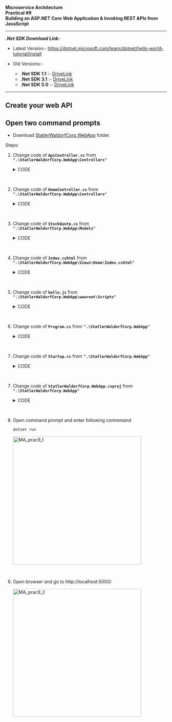 **Microservice Architecture** <br>
**Practical #9** <br>
**Building an ASP.NET Core Web Application & Invoking REST APIs from JavaScript**

----------------------------
***.Net SDK Download Link:***
<br>

- Latest Version:-
https://dotnet.microsoft.com/learn/dotnet/hello-world-tutorial/install

- Old Versions:-
    - **.Net SDK 1.1** :- [DriveLink](https://vsitedu-my.sharepoint.com/:f:/g/personal/ninad_karlekar_vsit_edu_in/EnUooqMLj91Bke5reTl6ui8BnxsQ4YDBTpifjMJLD_3Pwg?e=xVskIQ)
    - **.Net SDK 3.1** :- [DriveLink](https://vsitedu-my.sharepoint.com/:f:/g/personal/ninad_karlekar_vsit_edu_in/EnUooqMLj91Bke5reTl6ui8BnxsQ4YDBTpifjMJLD_3Pwg?e=xVskIQ)
    - **.Net SDK 5.0** :- [DriveLink](https://vsitedu-my.sharepoint.com/:f:/g/personal/ninad_karlekar_vsit_edu_in/EnUooqMLj91Bke5reTl6ui8BnxsQ4YDBTpifjMJLD_3Pwg?e=xVskIQ)



--------------------
## Create your web API
## Open two command prompts

- Download [StatlerWaldorfCorp.WebApp](https://NinadKarlekar.github.io/Practical_BscIT_MscIT_Ninad/tree/main/MscIT/Semester%202/MicroservicesArchitecture/Practical%205/Glossary) folder.

Steps:

1. Change code of **`ApiController.cs`** from **`".\StatlerWaldorfCorp.WebApp\Controllers"`** 

    <details>
    <summary>CODE</summary>

    ```csharp
    using Microsoft.AspNetCore.Mvc;
    using StatlerWaldorfCorp.WebApp.Models;

    namespace StatlerWaldorfCorp.WebApp.Controllers
    {
        [Route("api/test")]
        public class ApiController : Controller
        {
            [HttpGet]
            public IActionResult GetTest()
            {
                return this.Ok(new StockQuote { Symbol = "API", Price = 9999 });
            }
        }
    }
    ```
    </details>

<br>

2. Change code of **`HomeController.cs`** from **`".\StatlerWaldorfCorp.WebApp\Controllers"`** 

    <details>
    <summary>CODE</summary>

    ```csharp
    using Microsoft.AspNetCore.Mvc;
    using System.Threading.Tasks;
    using StatlerWaldorfCorp.WebApp.Models;

    namespace StatlerWaldorfCorp.WebApp.Controllers
    {
        public class HomeController : Controller
        {
            public IActionResult Index()
            {
                var model = new StockQuote { Symbol = "HLLO", Price = 3200 };

                return View(model);            
            }
        }
    }
    ```
    </details>

<br>

3. Change code of **`StockQuote.cs`** from **`".\StatlerWaldorfCorp.WebApp\Models"`** 

    <details>
    <summary>CODE</summary>

    ```csharp
    namespace StatlerWaldorfCorp.WebApp.Models
    {
        public class StockQuote
        {
            public string Symbol { get; set; }
            public int Price { get; set; }
        }
    }
    ```
    </details>

<br>

4. Change code of **`Index.cshtml`** from **`".\StatlerWaldorfCorp.WebApp\Views\Home\Index.cshtml"`** 

    <details>
    <summary>CODE</summary>

    ```html
    <html>
    <head>
        <title>Hello world</title>
        <script src="https://ajax.googleapis.com/ajax/libs/jquery/1.10.2/jquery.min.js"></script>
        <script src="/Scripts/hello.js"></script>
    </head>
    <body>
        <h1>Hello World</h1>
        <div>
            <h2>Stock Quote</h2>
            <div>
                Symbol: @Model.Symbol<br/>
                Price: $@Model.Price<br/>
            </div>
        </div>
        <br/>
        <div>
            <p class="quote-symbol">The Symbol is </p>
            <p class="quote-price">The price is $</p>
        </div>
    </body>
    </html>
    ```
    </details>

<br>

5. Change code of **`hello.js`** from **`".\StatlerWaldorfCorp.WebApp\wwwroot\Scripts"`** 

    <details>
    <summary>CODE</summary>

    ```javascript
    $(document).ready(function () {
        $.ajax({
            url: "/api/test"
        }).then(function (data) {
            $('.quote-symbol').append(data.symbol);
            $('.quote-price').append(data.price);
        });
    });
    ```
    </details>

<br>

6. Change code of **`Program.cs`** from **`".\StatlerWaldorfCorp.WebApp"`** 

    <details>
    <summary>CODE</summary>

    ```csharp
    using System;
    using Microsoft.AspNetCore.Hosting;
    using Microsoft.AspNetCore.Builder;
    using Microsoft.Extensions.Configuration;
    using System.IO;

    namespace StatlerWaldorfCorp.WebApp
    {
        public class Program
        {
            public static void Main(string[] args)
            {
                var config = new ConfigurationBuilder()
                    .AddCommandLine(args)
                    .Build();

                var host = new WebHostBuilder()
                    .UseContentRoot(Directory.GetCurrentDirectory())
                    .UseKestrel()
                    .UseStartup<Startup>()
                    .UseConfiguration(config)
                    .Build();

                host.Run();
            }
        }
    }
    ```
    </details>

<br>

7. Change code of **`Startup.cs`** from **`".\StatlerWaldorfCorp.WebApp"`** 

    <details>
    <summary>CODE</summary>

    ```csharp
    using Microsoft.AspNetCore.Builder;
    using Microsoft.AspNetCore.Hosting;
    using Microsoft.Extensions.Logging;
    using Microsoft.Extensions.DependencyInjection;
    using Microsoft.Extensions.Configuration;

    namespace StatlerWaldorfCorp.WebApp
    {
        public class Startup
        {
            public Startup(IHostingEnvironment env)
            {
                var builder = new ConfigurationBuilder()
                    .SetBasePath(env.ContentRootPath)
                    .AddEnvironmentVariables();

                Configuration = builder.Build();
            }

            public IConfiguration Configuration { get; set; }

            public void ConfigureServices(IServiceCollection services) {            
                services.AddMvc();
            }

            public void Configure(IApplicationBuilder app, IHostingEnvironment env, ILoggerFactory loggerFactory)
            {     
            loggerFactory.AddConsole();
            loggerFactory.AddDebug();       
            
            app.UseDeveloperExceptionPage();
            app.UseMvc(routes =>
            {
                routes.MapRoute("default",
                    template: "{controller=Home}/{action=Index}/{id?}");
            });
            app.UseStaticFiles();
            }
        }
    }

    ```
    </details>

<br>


7. Change code of **`StatlerWaldorfCorp.WebApp.csproj`** from **`".\StatlerWaldorfCorp.WebApp"`** 

    <details>
    <summary>CODE</summary>

    ```xml
    <Project Sdk="Microsoft.NET.Sdk.Web">

    <PropertyGroup>
        <TargetFramework>netcoreapp1.1</TargetFramework>
    </PropertyGroup>

    <ItemGroup>
        <PackageReference Include="Microsoft.AspNetCore" Version="1.1.1" />
        <PackageReference Include="Microsoft.AspNetCore.Mvc" Version="1.1.2" />
        <PackageReference Include="Microsoft.AspNetCore.StaticFiles" Version="1.1.1" />
        <PackageReference Include="Microsoft.Extensions.Logging.Debug" Version="1.1.1" />
        <PackageReference Include="Microsoft.VisualStudio.Web.BrowserLink" Version="1.1.0" />
        <PackageReference Include="Microsoft.Extensions.Configuration" Version="1.1.1"/>
        <PackageReference Include="Microsoft.Extensions.Options.ConfigurationExtensions" Version="1.1.1"/>
        <PackageReference Include="Microsoft.Extensions.Configuration.Json" Version="1.1.1"/>
        <PackageReference Include="Microsoft.Extensions.Configuration.CommandLine" Version="1.1.1"/>      
    </ItemGroup>

    </Project>
    ```
    </details>

<br>

8. Open command prompt and enter following commmand

    ```console
    dotnet run
    ```

    <img src="https://user-images.githubusercontent.com/88243315/233698981-657b3655-df99-4b72-a930-9dd15115da0c.png" alt="MA_prac9_1" width="400">

<br>

9. Open browser and go to http://localhost:5000/

    <img src="https://user-images.githubusercontent.com/88243315/233698989-914d7d91-37e5-46ed-bf07-8b06c05caa17.png" alt="MA_prac9_2" width="400">